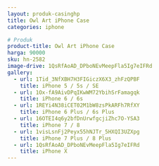 ```yaml
---
layout: produk-casinghp
title: Owl Art iPhone Case
categories: iphone

# Produk
product-title: Owl Art iPhone Case
harga: 90000
sku: hn-2582
image-drive: 1QsRfAoAD_DPboNEvMeepFla5Ig7eIFRd
gallery:
  - url: 1Tid_3NfXBH7H3FIGiczX6X3_zhFzQPBF
    title: iPhone 5 / 5s / SE
  - url: 1Ox-fA9AivDPqIKwWM72YbihSrFamagqk
    title: iPhone 6 / 6s
  - url: 1REYi4N38iCET02M1bW8zsPkARFh7RfXY
    title: iPhone 6 Plus / 6s Plus
  - url: 16OTEI4q6y2bfDnUrwfgcjiZhc7O-YSA3
    title: iPhone 7 / 8
  - url: 1visLsnFj2Peyx55hNJTr_5HXQI3UZXpg
    title: iPhone 7 Plus / 8 Plus
  - url: 1QsRfAoAD_DPboNEvMeepFla5Ig7eIFRd
    title: iPhone X
---
```

